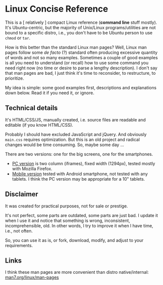 # Linux Concise Reference

This is a [ relatively ] compact Linux reference (**command line** stuff mostly). It's Ubuntu-centric, but the majority of
Unix/Linux programs/utilities are not bound to a specific distro, i.e., you don't have to be Ubuntu person to use `chmod` or `tar`.

How is this better than the standard Linux man pages? Well, Linux man pages follow some *de facto* (?) standard often producing
excessive quantity of words and not so many examples. Sometimes a couple of good examples is all you need to understand (or recall)
how to use some command you need right now (no time or desire to parse a lengthy description). I don't say that man pages are bad,
I just think it's time to reconsider, to restructure, to prioritize.

My idea is simple: some good examples first, descriptions and explanations down below. Read it if you need it, or ignore.


## Technical details

It's HTML/CSS/JS, manually created, i.e. source files are readable and editable (if you know HTML/CSS).

Probably I should have excluded JavaScript and jQuery. And obviously `main.css` requires optimization. But this is an old project
and radical changes would be time consuming. So, maybe some day ...

There are two versions: one for the big screens, one for the smartphones.

- [PC version](index_2.html) is two column (iframes), fixed width (1294px), tested mostly with Mozilla Firefox.
- [Mobile version](index.html) tested with Android smartphone, not tested with any tablets. I think the PC version may be
appropriate for a 10" tablets.


## Disclaimer

It was created for practical purposes, not for sale or prestige.

It's not perfect, some parts are outdated, some parts are just bad. I update it when I use it and notice that something is
wrong, inconsistent, incomprehensible, old. In other words, I try to improve it when I have time, i.e., not often.

So, you can use it as is, or fork, download, modify, and adjust to your requirements.


## Links

I think these man pages are more convenient than distro native/internal:
[man7.org/linux/man-pages](https://man7.org/linux/man-pages)
